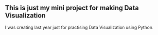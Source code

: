 
## This is just my mini project for making Data Visualization

I was creating last year just for practising Data Visualization using Python.
